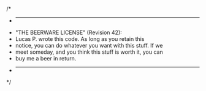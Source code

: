/*
 * ------------------------------------------------------------
 * "THE BEERWARE LICENSE" (Revision 42):
 * Lucas P. wrote this code. As long as you retain this 
 * notice, you can do whatever you want with this stuff. If we
 * meet someday, and you think this stuff is worth it, you can
 * buy me a beer in return.
 * ------------------------------------------------------------
 */